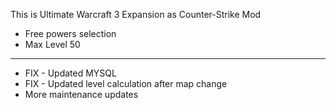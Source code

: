 This is Ultimate Warcraft 3 Expansion as Counter-Strike Mod 
- Free powers selection 
- Max Level 50
- ---
- FIX - Updated MYSQL 
- FIX - Updated level calculation after map change   
- More maintenance updates


